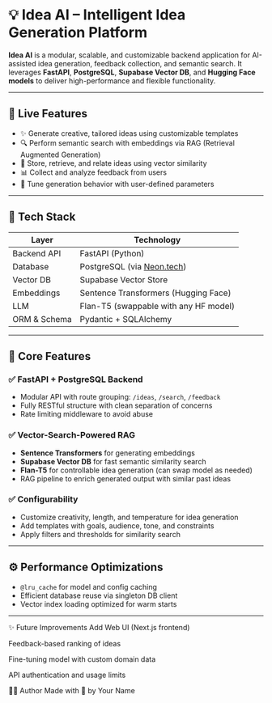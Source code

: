 # 💡 Idea AI – Intelligent Idea Generation Platform

**Idea AI** is a modular, scalable, and customizable backend application for AI-assisted idea generation, feedback collection, and semantic search. It leverages **FastAPI**, **PostgreSQL**, **Supabase Vector DB**, and **Hugging Face models** to deliver high-performance and flexible functionality.

---

## 🚀 Live Features

- ✨ Generate creative, tailored ideas using customizable templates
- 🔍 Perform semantic search with embeddings via RAG (Retrieval Augmented Generation)
- 🧠 Store, retrieve, and relate ideas using vector similarity
- 📊 Collect and analyze feedback from users
- 🔧 Tune generation behavior with user-defined parameters

---

## 🧱 Tech Stack

| Layer        | Technology                          |
|-------------|--------------------------------------|
| Backend API | FastAPI (Python)                     |
| Database    | PostgreSQL (via [Neon.tech](https://neon.tech)) |
| Vector DB   | Supabase Vector Store                |
| Embeddings  | Sentence Transformers (Hugging Face) |
| LLM         | Flan-T5 (swappable with any HF model)|
| ORM & Schema| Pydantic + SQLAlchemy                |

----

## 🔑 Core Features

### ✅ FastAPI + PostgreSQL Backend

- Modular API with route grouping: `/ideas`, `/search`, `/feedback`
- Fully RESTful structure with clean separation of concerns
- Rate limiting middleware to avoid abuse

### ✅ Vector-Search-Powered RAG

- **Sentence Transformers** for generating embeddings
- **Supabase Vector DB** for fast semantic similarity search
- **Flan-T5** for controllable idea generation (can swap model as needed)
- RAG pipeline to enrich generated output with similar past ideas

### ✅ Configurability

- Customize creativity, length, and temperature for idea generation
- Add templates with goals, audience, tone, and constraints
- Apply filters and thresholds for similarity search

---

## ⚙️ Performance Optimizations

- `@lru_cache` for model and config caching
- Efficient database reuse via singleton DB client
- Vector index loading optimized for warm starts

---

✨ Future Improvements
 Add Web UI (Next.js frontend)

 Feedback-based ranking of ideas

 Fine-tuning model with custom domain data

 API authentication and usage limits

🙋‍♂️ Author
Made with 🧠 by Your Name

